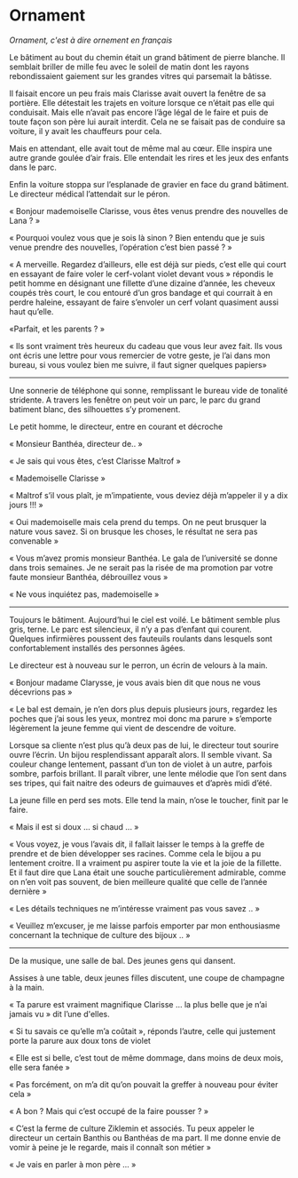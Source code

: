  # Ornament

 *Ornament, c'est à dire ornement en français*


 Le bâtiment au bout du chemin était un grand bâtiment de pierre blanche. Il semblait briller de mille feu avec le soleil de matin dont les rayons rebondissaient gaiement sur les grandes vitres qui parsemait la bâtisse.

 Il faisait encore un peu frais mais Clarisse avait ouvert la fenêtre de sa portière. Elle détestait les trajets en voiture lorsque ce n’était pas elle qui conduisait. Mais elle n’avait pas encore l’âge légal de le faire et puis de toute façon son père lui aurait interdit. Cela ne se faisait pas de conduire sa voiture, il y avait les chauffeurs pour cela.

 Mais en attendant, elle avait tout de même mal au cœur. Elle inspira une autre grande goulée d’air frais. Elle entendait les rires et les jeux des enfants dans le parc.

 Enfin la voiture stoppa sur l’esplanade de gravier en face du grand bâtiment. Le directeur médical l’attendait sur le péron.

 « Bonjour mademoiselle Clarisse,  vous êtes venus prendre des nouvelles de Lana ? »

 « Pourquoi voulez vous que je sois là sinon ? Bien entendu que je suis venue prendre des nouvelles, l’opération c’est bien passé ? »

 « A merveille. Regardez d’ailleurs, elle est déjà sur pieds, c’est elle qui court en essayant de faire voler le cerf-volant violet devant vous » répondis le petit homme en désignant une fillette d’une dizaine d’année, les cheveux coupés très court, le cou entouré d’un gros bandage et qui courrait à en perdre haleine, essayant de faire s’envoler un cerf volant quasiment aussi haut qu’elle.

 «Parfait, et les parents ? »

 « Ils sont vraiment très heureux du cadeau que vous leur avez fait. Ils vous ont écris une lettre pour vous remercier de votre geste, je l’ai dans mon bureau, si vous voulez bien me suivre, il faut signer quelques papiers»

-----------------------------------------------------------------------------

 Une sonnerie de téléphone qui sonne, remplissant le bureau vide de tonalité stridente. A travers les fenêtre on peut voir un parc, le parc du grand batiment blanc, des silhouettes s’y promenent.

 Le petit homme, le directeur, entre en courant et décroche

 « Monsieur Banthéa, directeur de.. »

 « Je sais qui vous êtes, c’est Clarisse Maltrof »

 « Mademoiselle Clarisse »

 « Maltrof s’il vous plaît, je m’impatiente, vous deviez déjà m’appeler il y a dix jours !!! »

 « Oui mademoiselle mais cela prend du temps. On ne peut brusquer la nature vous savez. Si on brusque les choses, le résultat ne sera pas convenable »

 « Vous m’avez promis monsieur Banthéa. Le gala de l’université se donne dans trois semaines. Je ne serait pas la risée de ma promotion par votre faute monsieur Banthéa, débrouillez vous »

 « Ne vous inquiétez pas, mademoiselle »

-----------------------------------------------------------------------------


 Toujours le bâtiment. Aujourd’hui le ciel est voilé. Le bâtiment semble plus gris, terne. Le parc est silencieux, il n’y a pas d’enfant qui courent. Quelques infirmières poussent des fauteuils roulants dans lesquels sont confortablement installés des personnes âgées.

 Le directeur est à nouveau sur le perron, un écrin de velours à la main.

 « Bonjour madame Clarysse, je vous avais bien dit que nous ne vous décevrions pas »

 « Le bal est demain, je n’en dors plus depuis plusieurs jours, regardez les poches que j’ai sous les yeux, montrez moi donc ma parure » s’emporte légèrement la jeune femme qui vient de descendre de voiture.

 Lorsque sa cliente n’est plus qu’à deux pas de lui, le directeur tout sourire ouvre l’écrin. Un bijou resplendissant apparaît alors. Il semble vivant. Sa couleur change lentement, passant d’un ton de violet à un autre, parfois sombre, parfois brillant. Il paraît vibrer, une lente mélodie que l’on sent dans ses tripes, qui fait naitre des odeurs de guimauves et d’après midi d’été.

 La jeune fille en perd ses mots. Elle tend la main, n’ose le toucher, finit par le faire.

 « Mais il est si doux … si chaud ... »

 « Vous voyez, je vous l’avais dit, il fallait laisser le temps à la greffe de prendre et de bien développer ses racines. Comme cela le bijou a pu lentement croitre. Il a vraiment pu aspirer toute la vie et la joie de la fillette. Et il faut dire que Lana était une souche particulièrement admirable, comme on n’en voit pas souvent, de bien meilleure qualité que celle de l’année dernière »

 « Les détails techniques ne m’intéresse vraiment pas vous savez .. »

 « Veuillez m’excuser, je me laisse parfois emporter par mon enthousiasme concernant la technique de culture des bijoux .. »

-----------------------------------------------------------------------------

 De la musique, une salle de bal. Des jeunes gens qui dansent.

 Assises à une table, deux jeunes filles discutent, une coupe de champagne à la main.

 « Ta parure est vraiment magnifique Clarisse … la plus belle que je n’ai jamais vu » dit l’une d'elles.

 « Si tu savais ce qu’elle m’a coûtait », réponds l’autre, celle qui justement porte la parure aux doux tons de violet

 « Elle est si belle, c’est tout de même dommage, dans moins de deux mois, elle sera fanée »

 « Pas forcément, on m’a dit qu’on pouvait la greffer à nouveau pour éviter cela »

 « A bon ? Mais qui c’est occupé de la faire pousser ? »

 « C’est la ferme de culture Ziklemin et associés. Tu peux appeler le directeur un certain Banthis ou Banthéas de ma part. Il me donne envie de vomir à peine je le regarde, mais il connaît son métier »

 « Je vais en parler à mon père ... »
